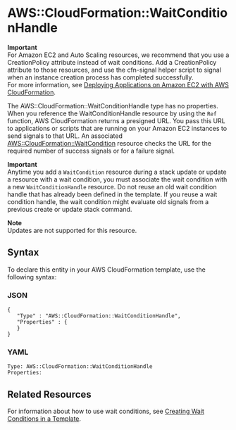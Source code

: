 # AWS::CloudFormation::WaitConditionHandle<a name="aws-properties-waitconditionhandle"></a>

**Important**  
For Amazon EC2 and Auto Scaling resources, we recommend that you use a CreationPolicy attribute instead of wait conditions\. Add a CreationPolicy attribute to those resources, and use the cfn\-signal helper script to signal when an instance creation process has completed successfully\.  
For more information, see [Deploying Applications on Amazon EC2 with AWS CloudFormation](deploying.applications.md)\.

The AWS::CloudFormation::WaitConditionHandle type has no properties\. When you reference the WaitConditionHandle resource by using the `Ref` function, AWS CloudFormation returns a presigned URL\. You pass this URL to applications or scripts that are running on your Amazon EC2 instances to send signals to that URL\. An associated [AWS::CloudFormation::WaitCondition](aws-properties-waitcondition.md) resource checks the URL for the required number of success signals or for a failure signal\.

**Important**  
Anytime you add a `WaitCondition` resource during a stack update or update a resource with a wait condition, you must associate the wait condition with a new `WaitConditionHandle` resource\. Do not reuse an old wait condition handle that has already been defined in the template\. If you reuse a wait condition handle, the wait condition might evaluate old signals from a previous create or update stack command\.

**Note**  
Updates are not supported for this resource\.

## Syntax<a name="aws-resource-cloudformation-waitconditionhandle-syntax"></a>

To declare this entity in your AWS CloudFormation template, use the following syntax:

### JSON<a name="aws-resource-cloudformation-waitconditionhandle-syntax.json"></a>

```
{
   "Type" : "AWS::CloudFormation::WaitConditionHandle",
   "Properties" : {
   }
}
```

### YAML<a name="aws-resource-cloudformation-waitconditionhandle-syntax.yaml"></a>

```
Type: AWS::CloudFormation::WaitConditionHandle
Properties:
```

## Related Resources<a name="w3ab2c21c10d182c13"></a>

For information about how to use wait conditions, see [Creating Wait Conditions in a Template](using-cfn-waitcondition.md)\.